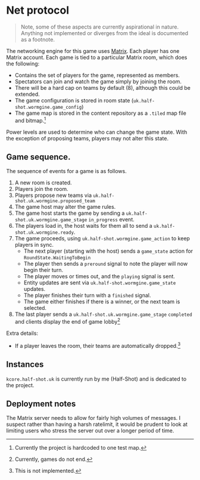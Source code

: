 # Net protocol

> Note, some of these aspects are currently aspirational in nature. Anything not implemented or diverges from the
> ideal is documented as a footnote.

The networking engine for this game uses [Matrix](https://matrix.org). Each player has one Matrix account.
Each game is tied to a particular Matrix room, which does the following:

- Contains the set of players for the game, represented as members.
- Spectators can join and watch the game simply by joining the room.
- There will be a hard cap on teams by default (8), although this could be extended.
- The game configuration is stored in room state (`uk.half-shot.wormgine.game_config`)
- The game map is stored in the content repository as a `.tiled` map file and bitmap.[^1]

Power levels are used to determine who can change the game state. With the exception of proposing teams,
players may not alter this state.

## Game sequence.

The sequence of events for a game is as follows.

1. A new room is created.
2. Players join the room.
3. Players propose new teams via `uk.half-shot.uk.wormgine.proposed_team`
4. The game host may alter the game rules.
5. The game host starts the game by sending a `uk.half-shot.uk.wormgine.game_stage` `in_progress` event.
6. The players load in, the host waits for them all to send a `uk.half-shot.uk.wormgine.ready`.
7. The game proceeds, using `uk.half-shot.wormgine.game_action` to keep players in sync.
   - The next player (starting with the host) sends a `game_state` action for `RoundState.WaitingToBegin`
   - The player then sends a `preround` signal to note the player will now begin their turn.
   - The player moves or times out, and the `playing` signal is sent.
   - Entity updates are sent via `uk.half-shot.wormgine.game_state` updates.
   - The player finishes their turn with a `finished` signal.
   - The game either finishes if there is a winner, or the next team is selected.
8. The last player sends a `uk.half-shot.uk.wormgine.game_stage` `completed` and clients
   display the end of game lobby[^2]

Extra details:

- If a player leaves the room, their teams are automatically dropped.[^3]

## Instances

`kcore.half-shot.uk` is currently run by me (Half-Shot) and is dedicated to the project.

## Deployment notes

The Matrix server needs to allow for fairly high volumes of messages. I suspect rather than having a harsh ratelimit, it would be prudent to look at
limiting users who stress the server out over a longer period of time.

[^1]: Currently the project is hardcoded to one test map.

[^2]: Currently, games do not end.

[^3]: This is not implemented.

